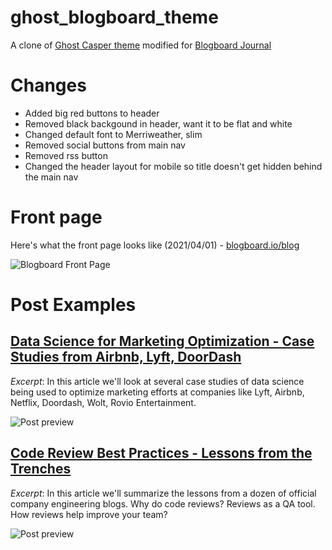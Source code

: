 # ghost_blogboard_theme
A clone of [Ghost Casper theme](https://github.com/TryGhost/Casper) modified for [Blogboard Journal](https://blogboard.io/blog)


# Changes

- Added big red buttons to header
- Removed black backgound in header, want it to be flat and white
- Changed default font to Merriweather, slim
- Removed social buttons from main nav
- Removed rss button
- Changed the header layout for mobile so title doesn't get hidden behind the main nav

# Front page

Here's what the front page looks like (2021/04/01) - [blogboard.io/blog](https://blogboard.io/blog)

![Blogboard Front Page](https://imgur.com/HmFcRWV.jpg)


# Post Examples

## [Data Science for Marketing Optimization - Case Studies from Airbnb, Lyft, DoorDash](https://blogboard.io/blog/data-science-in-marketing-optimization/)

_Excerpt_: In this article we'll look at several case studies of data science being used to optimize marketing efforts at companies like Lyft, Airbnb, Netflix, Doordash, Wolt, Rovio Entertainment.

![Post preview](https://imgur.com/suuAt8G.jpg)

## [Code Review Best Practices - Lessons from the Trenches](https://blogboard.io/blog/code-review-best-practices/)

_Excerpt_: In this article we'll summarize the lessons from a dozen of official company engineering blogs. Why do code reviews? Reviews as a QA tool. How reviews help improve your team?

![Post preview](https://imgur.com/AlKwyQs.jpg)






